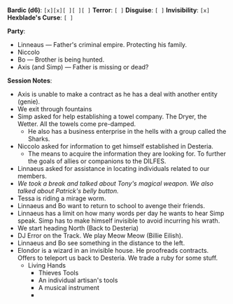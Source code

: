 **Bardic (d6)**: `[x][x][ ][ ][ ]`
**Terror**: `[ ]`
**Disguise**: `[ ]`
**Invisibility**: `[x]`
**Hexblade's Curse**: `[ ]`

**Party**:
- Linneaus — Father's criminal empire. Protecting his family.
- Niccolo
- Bo — Brother is being hunted.
- Axis (and Simp) — Father is missing or dead?

**Session Notes**:
- Axis is unable to make a contract as he has a deal with another entity (genie).
- We exit through fountains
- Simp asked for help establishing a towel company. The Dryer, the Wetter. All the towels come pre-damped.
	- He also has a business enterprise in the hells with a group called the Sharks.
- Niccolo asked for information to get himself established in Desteria.
	- The means to acquire the information they are looking for. To further the goals of allies or companions to the DILFES.
- Linnaeus asked for assistance in locating individuals related to our members.
- *We took a break and talked about Tony's magical weapon. We also talked about Patrick's belly button.*
- Tessa is riding a mirage worm.
- Linnaeus and Bo want to return to school to avenge their friends.
- Linnaeus has a limit on how many words per day he wants to hear Simp speak. Simp has to make himself invisible to avoid incurring his wrath.
- We start heading North (Back to Desteria)
- DJ Error on the Track. We play Meow Meow (Billie Eilish).
- Linnaeus and Bo see something in the distance to the left.
- Elondor is a wizard in an invisible house. He proofreads contracts. Offers to teleport us back to Desteria. We trade a ruby for some stuff.
	- Living Hands
		- Thieves Tools
		- An individual artisan's tools
		- A musical instrument
		- 
